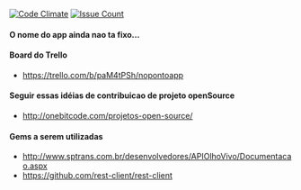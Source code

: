[![Code Climate](https://codeclimate.com/github/andreleoni/noPonto/badges/gpa.svg)](https://codeclimate.com/github/andreleoni/noPonto) [![Issue Count](https://codeclimate.com/github/andreleoni/noPonto/badges/issue_count.svg)](https://codeclimate.com/github/andreleoni/noPonto)

#### O nome do app ainda nao ta fixo...
 
#### Board do Trello
* https://trello.com/b/paM4tPSh/nopontoapp
 
#### Seguir essas idéias de contribuicao de projeto openSource
* http://onebitcode.com/projetos-open-source/
 
#### Gems a serem utilizadas
* http://www.sptrans.com.br/desenvolvedores/APIOlhoVivo/Documentacao.aspx
* https://github.com/rest-client/rest-client
